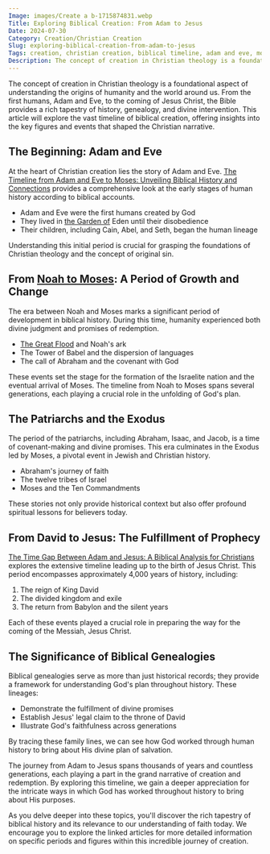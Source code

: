 ```yaml
---
Image: images/Create a b-1715874831.webp
Title: Exploring Biblical Creation: From Adam to Jesus
Date: 2024-07-30
Category: Creation/Christian Creation
Slug: exploring-biblical-creation-from-adam-to-jesus
Tags: creation, christian creation, biblical timeline, adam and eve, moses, jesus, biblical history, pillar
Description: The concept of creation in Christian theology is a foundational aspect of understanding the origins of humanity and the world around us From the first humans Adam and Eve to the coming of Jesus Christ the Bible provides a rich tapestry of history genealogy and divine intervention This article will
---
```


The concept of creation in Christian theology is a foundational aspect of understanding the origins of humanity and the world around us. From the first humans, Adam and Eve, to the coming of Jesus Christ, the Bible provides a rich tapestry of history, genealogy, and divine intervention. This article will explore the vast timeline of biblical creation, offering insights into the key figures and events that shaped the Christian narrative.

## The Beginning: Adam and Eve

At the heart of Christian creation lies the story of Adam and Eve. [The Timeline from Adam and Eve to Moses: Unveiling Biblical History and Connections](/the-timeline-from-adam-and-eve-to-moses-unveiling-biblical-history-and-connections) provides a comprehensive look at the early stages of human history according to biblical accounts. 

- Adam and Eve were the first humans created by God
- They lived in [the Garden of](/the-timeline-from-adam-and-eve-to-moses-unveiling-biblical-history-and-connections) Eden until their disobedience
- Their children, including Cain, Abel, and Seth, began the human lineage

Understanding this initial period is crucial for grasping the foundations of Christian theology and the concept of original sin.

## From [Noah to Moses](/the-timeline-from-adam-and-eve-to-moses-unveiling-biblical-history-and-connections): A Period of Growth and Change

The era between Noah and Moses marks a significant period of development in biblical history. During this time, humanity experienced both divine judgment and promises of redemption. 

* [The Great Flood](/the-timeline-from-adam-and-eve-to-moses-unveiling-biblical-history-and-connections) and Noah's ark
* The Tower of Babel and the dispersion of languages
* The call of Abraham and the covenant with God

These events set the stage for the formation of the Israelite nation and the eventual arrival of Moses. The timeline from Noah to Moses spans several generations, each playing a crucial role in the unfolding of God's plan.

## The Patriarchs and the Exodus

The period of the patriarchs, including Abraham, Isaac, and Jacob, is a time of covenant-making and divine promises. This era culminates in the Exodus led by Moses, a pivotal event in Jewish and Christian history.

* Abraham's journey of faith
* The twelve tribes of Israel
* Moses and the Ten Commandments

These stories not only provide historical context but also offer profound spiritual lessons for believers today.

## From David to Jesus: The Fulfillment of Prophecy

[The Time Gap Between Adam and Jesus: A Biblical Analysis for Christians](/the-time-gap-between-adam-and-jesus-a-biblical-analysis-for-christians) explores the extensive timeline leading up to the birth of Jesus Christ. This period encompasses approximately 4,000 years of history, including:

1. The reign of King David
2. The divided kingdom and exile
3. The return from Babylon and the silent years

Each of these events played a crucial role in preparing the way for the coming of the Messiah, Jesus Christ.

## The Significance of Biblical Genealogies

Biblical genealogies serve as more than just historical records; they provide a framework for understanding God's plan throughout history. These lineages:

- Demonstrate the fulfillment of divine promises
- Establish Jesus' legal claim to the throne of David
- Illustrate God's faithfulness across generations

By tracing these family lines, we can see how God worked through human history to bring about His divine plan of salvation.



The journey from Adam to Jesus spans thousands of years and countless generations, each playing a part in the grand narrative of creation and redemption. By exploring this timeline, we gain a deeper appreciation for the intricate ways in which God has worked throughout history to bring about His purposes.

As you delve deeper into these topics, you'll discover the rich tapestry of biblical history and its relevance to our understanding of faith today. We encourage you to explore the linked articles for more detailed information on specific periods and figures within this incredible journey of creation.